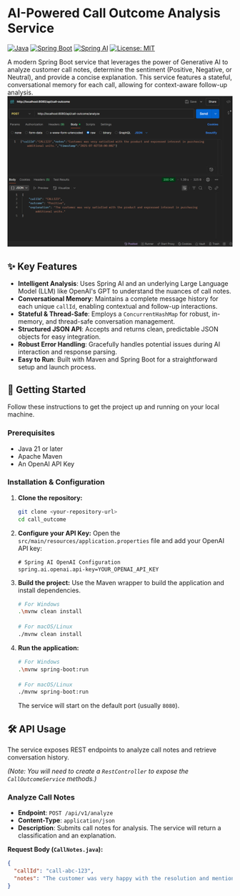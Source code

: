 # AI-Powered Call Outcome Analysis Service

[![Java](https://img.shields.io/badge/Java-21-blue.svg)](https://www.oracle.com/java/technologies/downloads/)
[![Spring Boot](https://img.shields.io/badge/Spring%20Boot-3.4.7-brightgreen.svg)](https://spring.io/projects/spring-boot)
[![Spring AI](https://img.shields.io/badge/Spring%20AI-1.0.0-blueviolet.svg)](https://spring.io/projects/spring-ai)
[![License: MIT](https://img.shields.io/badge/License-MIT-yellow.svg)](https://opensource.org/licenses/MIT)

A modern Spring Boot service that leverages the power of Generative AI to analyze customer call notes, determine the sentiment (Positive, Negative, or Neutral), and provide a concise explanation. This service features a stateful, conversational memory for each call, allowing for context-aware follow-up analysis.
![img.png](img.png)
## ✨ Key Features

-   **Intelligent Analysis**: Uses Spring AI and an underlying Large Language Model (LLM) like OpenAI's GPT to understand the nuances of call notes.
-   **Conversational Memory**: Maintains a complete message history for each unique `callId`, enabling contextual and follow-up interactions.
-   **Stateful & Thread-Safe**: Employs a `ConcurrentHashMap` for robust, in-memory, and thread-safe conversation management.
-   **Structured JSON API**: Accepts and returns clean, predictable JSON objects for easy integration.
-   **Robust Error Handling**: Gracefully handles potential issues during AI interaction and response parsing.
-   **Easy to Run**: Built with Maven and Spring Boot for a straightforward setup and launch process.

## 🚀 Getting Started

Follow these instructions to get the project up and running on your local machine.

### Prerequisites

-   Java 21 or later
-   Apache Maven
-   An OpenAI API Key

### Installation & Configuration

1.  **Clone the repository:**
    ```bash
    git clone <your-repository-url>
    cd call_outcome
    ```

2.  **Configure your API Key:**
    Open the `src/main/resources/application.properties` file and add your OpenAI API key:
    ```properties
    # Spring AI OpenAI Configuration
    spring.ai.openai.api-key=YOUR_OPENAI_API_KEY
    ```

3.  **Build the project:**
    Use the Maven wrapper to build the application and install dependencies.
    ```bash
    # For Windows
    .\mvnw clean install

    # For macOS/Linux
    ./mvnw clean install
    ```

4.  **Run the application:**
    ```bash
    # For Windows
    .\mvnw spring-boot:run

    # For macOS/Linux
    ./mvnw spring-boot:run
    ```
    The service will start on the default port (usually `8080`).

## 🛠️ API Usage

The service exposes REST endpoints to analyze call notes and retrieve conversation history.

*(Note: You will need to create a `RestController` to expose the `CallOutcomeService` methods.)*

### Analyze Call Notes

-   **Endpoint**: `POST /api/v1/analyze`
-   **Content-Type**: `application/json`
-   **Description**: Submits call notes for analysis. The service will return a classification and an explanation.

**Request Body (`CallNotes.java`):**
```json
{
  "callId": "call-abc-123",
  "notes": "The customer was very happy with the resolution and mentioned they would recommend our service to their friends."
}

